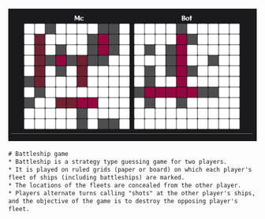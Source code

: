 ![photo](https://github.com/McKucia/BattleshipMVC/blob/master/Content/photo.png?raw=true)
```
# Battleship game
* Battleship is a strategy type guessing game for two players.
* It is played on ruled grids (paper or board) on which each player's fleet of ships (including battleships) are marked.
* The locations of the fleets are concealed from the other player. 
* Players alternate turns calling "shots" at the other player's ships, and the objective of the game is to destroy the opposing player's fleet.
```

